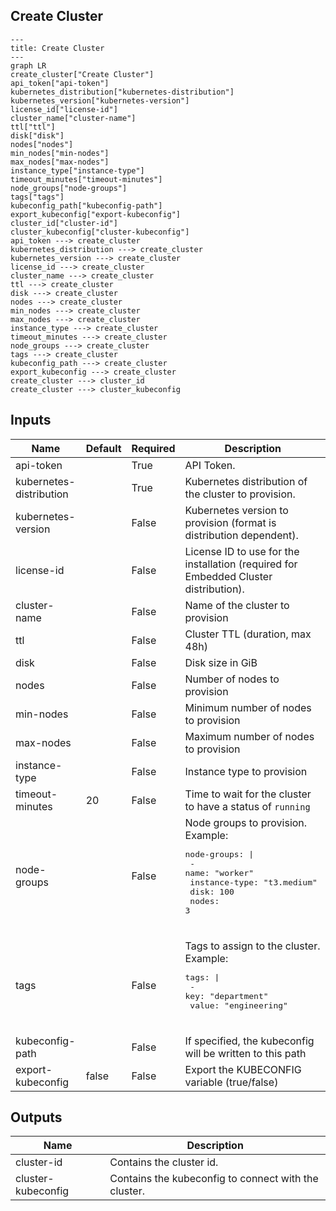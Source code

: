 ## Create Cluster

```mermaid
---
title: Create Cluster
---
graph LR
create_cluster["Create Cluster"]
api_token["api-token"]
kubernetes_distribution["kubernetes-distribution"]
kubernetes_version["kubernetes-version"]
license_id["license-id"]
cluster_name["cluster-name"]
ttl["ttl"]
disk["disk"]
nodes["nodes"]
min_nodes["min-nodes"]
max_nodes["max-nodes"]
instance_type["instance-type"]
timeout_minutes["timeout-minutes"]
node_groups["node-groups"]
tags["tags"]
kubeconfig_path["kubeconfig-path"]
export_kubeconfig["export-kubeconfig"]
cluster_id["cluster-id"]
cluster_kubeconfig["cluster-kubeconfig"]
api_token ---> create_cluster
kubernetes_distribution ---> create_cluster
kubernetes_version ---> create_cluster
license_id ---> create_cluster
cluster_name ---> create_cluster
ttl ---> create_cluster
disk ---> create_cluster
nodes ---> create_cluster
min_nodes ---> create_cluster
max_nodes ---> create_cluster
instance_type ---> create_cluster
timeout_minutes ---> create_cluster
node_groups ---> create_cluster
tags ---> create_cluster
kubeconfig_path ---> create_cluster
export_kubeconfig ---> create_cluster
create_cluster ---> cluster_id
create_cluster ---> cluster_kubeconfig
```
## Inputs
| Name | Default | Required | Description |
| --- | --- | --- | --- |
| api-token |  | True | API Token. |
| kubernetes-distribution |  | True | Kubernetes distribution of the cluster to provision. |
| kubernetes-version |  | False | Kubernetes version to provision (format is distribution dependent). |
| license-id |  | False | License ID to use for the installation (required for Embedded Cluster distribution). |
| cluster-name |  | False | Name of the cluster to provision |
| ttl |  | False | Cluster TTL (duration, max 48h) |
| disk |  | False | Disk size in GiB |
| nodes |  | False | Number of nodes to provision |
| min-nodes |  | False | Minimum number of nodes to provision |
| max-nodes |  | False | Maximum number of nodes to provision |
| instance-type |  | False | Instance type to provision |
| timeout-minutes | 20 | False | Time to wait for the cluster to have a status of `running` |
| node-groups |  | False | Node groups to provision.<br>Example:<br><pre>node-groups: \|<br>  - name: "worker"<br>    instance-type: "t3.medium"<br>    disk: 100<br>    nodes: 3</pre><br> |
| tags |  | False | Tags to assign to the cluster.<br>Example:<br><pre>tags: \|<br>  - key: "department"<br>    value: "engineering"</pre><br> |
| kubeconfig-path |  | False | If specified, the kubeconfig will be written to this path |
| export-kubeconfig | false | False | Export the KUBECONFIG variable (true/false) |

## Outputs
| Name | Description |
| --- | --- |
| cluster-id | Contains the cluster id. |
| cluster-kubeconfig | Contains the kubeconfig to connect with the cluster. |


